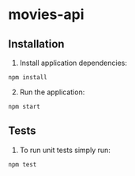 # movies-api

## Installation

1. Install application dependencies:

```
npm install
```

2. Run the application:

```
npm start
```

## Tests

1. To run unit tests simply run:

```
npm test
```
